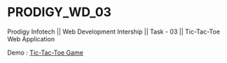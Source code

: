 # PRODIGY_WD_03
Prodigy Infotech || Web Development Intership || Task - 03 || Tic-Tac-Toe Web Application

Demo : [Tic-Tac-Toe Game](https://sneha-2510.github.io/PRODIGY_WD_03/)
